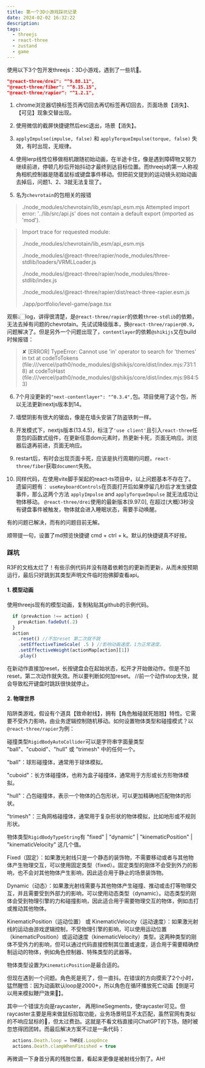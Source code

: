 ```yaml
---
title: 第一个3D小游戏踩坑记录
date: 2024-02-02 16:32:22
description: 
tags:
  - threejs
  - react-three
  - zustand
  - game
---
```


使用以下3个包开发threejs：3D小游戏，遇到了一些坑😤。

```json
"@react-three/drei": "^9.88.11",
"@react-three/fiber": "^8.15.15",
"@react-three/rapier": "^1.2.1",
```

1. chrome浏览器切换标签页再切回去再切标签再切回去，页面场景【消失】、【可见】现象交替出现。

2. 使用微信的截屏快捷键然后esc退出，场景【消失】。

3. `applyImpulse(impulse, false)` 和 `applyTorqueImpulse(torque, false)` 失效，有时出现，无规律。

4. 使用lerp线性位移做相机跟随初始动画，在半途卡住，像是遇到障碍物又努力继续前进，停顿几秒后开始抖动才最终到达目标位置。而threejs的第一人称视角相机控制器是随着鼠标或键盘事件移动。但把前文提到的运动镜头初始动画去掉后，问题1、2、3就无法复现了。

5. 名为`chevrotain`的包相关的报错
> ./node_modules/chevrotain/lib_esm/api_esm.mjs
> Attempted import error: '../lib/src/api.js' does not contain a default export (imported as 'mod').

>Import trace for requested module:
>
>./node_modules/chevrotain/lib_esm/api_esm.mjs
>
>./node_modules/@react-three/rapier/node_modules/three-stdlib/loaders/VRMLLoader.js
>
>./node_modules/@react-three/rapier/node_modules/three-stdlib/index.js
>
>./node_modules/@react-three/rapier/dist/react-three-rapier.esm.js
>
>./app/portfolio/level-game/page.tsx

观察👆🏻log，讲得很清楚，是`@react-three/rapier`的依赖`three-stdlib`的依赖，无法去掉有问题的chevrotain。先试试降级版本，换`@react-three/rapier@0.9`，问题解决了。但是另外一个问题出现了，`contentlayer`的依赖`@shikijs`又在build时候报错：
>✘ [ERROR] TypeError: Cannot use 'in' operator to search for 'themes' in txt
>    at codeToTokens (file:///vercel/path0/node_modules/@shikijs/core/dist/index.mjs:731:18)
>    at codeToHast (file:///vercel/path0/node_modules/@shikijs/core/dist/index.mjs:984:53)

6. 7个月没更新的`"next-contentlayer": "^0.3.4",`包。项目使用了这个包，所以无法更新nextjs版本到14。

7. 墙壁阴影有很大的锯齿，像是在墙头安装了防盗铁刺一样。

8. 开发模式下，nextjs版本(13.4.5)，标注了`'use client'`且引入`react-three`任意包的函数式组件，在更新任意dom元素时，热更新卡死，页面无响应。浏览器后退再前进，页面无响应。

9. restart后，有时会出现页面卡死，应该是执行周期的问题，`react-three/fiber`获取`document`失败。

10. 同样代码，在使用vite脚手架起的react-ts项目中，以上问题基本不存在了。遗留问题有： `useKeyboardControls`在页面打开后如果停留几秒后才发生键盘事件，那么这两个方法 `applyImpulse` and `applyTorqueImpulse` 就无法成功让物体移动。
` @react-three/drei `使用的最新版本[9.97.0], 在超过(大概)3秒没有键盘事件被触发，物体就会进入睡眠状态，需要手动唤醒。

有的问题已解决，而有的问题目前无解。

顺带提一句，设置了md预览快捷键 cmd + ctrl + k。默认的快捷键真不好按。

### 踩坑

R3F的文档太烂了！有些示例代码并没有随着依赖包的更新而更新，从而未按预期运行，最后只好跳到其类型声明文件临时抱佛脚查看api。

#### 1. 模型动画
使用threejs现有的模型动画，复制粘贴其github的示例代码。

```ts
  if (prevAction !== action) {
    prevAction.fadeOut(.2)
  }
  action
    .reset() //不加reset 第二次就不跳
    .setEffectiveTimeScale( .5 ) //影响动画速度。1为正常速度。
    .setEffectiveWeight(actionMap[action][1])
    .play()
```
在新动作直接加reset，长按键盘会在起始状态，松开才开始做动作。但是不加reset，第二次动作就失效。所以要判断如何加reset。
//前一个动作stop太快，就会导致松开键盘时跳跃很快就停止。

#### 2. 物理世界

陷阱类游戏，假设有个道具【致命射线】，拥有【角色触碰就死翘翘】特性。它需要不受外力影响，由业务逻辑控制随机移动。如何设置物体类型和碰撞模式？以`@react-three/rapier`为例：

碰撞类型`RigidBodyAutoCollider`可以是字符串字面量类型 "ball"、"cuboid"、"hull" 或 "trimesh" 中的任何一个。

"ball"：球形碰撞体，通常用于球体模拟。

"cuboid"：长方体碰撞体，也称为盒子碰撞体，通常用于方形或长方形物体模拟。

"hull"：凸包碰撞体，表示一个物体的凸包形状，可以更加精确地匹配物体的形状。

"trimesh"：三角网格碰撞体，通常用于复杂形状的物体模拟，比如地形或不规则形状。

物体类型`RigidBodyTypeString`有 "fixed" | "dynamic" | "kinematicPosition" | "kinematicVelocity" 这几个值。

Fixed（固定）：如果激光射线只是一个静态的装饰物，不需要移动或者与其他物体产生物理交互，可以使用固定类型（fixed）。固定类型的刚体不会受到外力的影响，也不会对其他物体产生影响，因此适合用于静止的场景装饰物。

Dynamic（动态）：如果激光射线需要与其他物体产生碰撞、推动或击打等物理交互，并且需要受到外部力的影响，可以使用动态类型（dynamic）。动态类型的刚体会受到物理引擎的力和碰撞影响，因此适合用于需要物理交互的物体，例如击打或推动其他物体。

KinematicPosition（运动位置） 或 KinematicVelocity（运动速度）：如果激光射线的运动由游戏逻辑控制，不受物理引擎的影响，可以使用运动位置（kinematicPosition）或运动速度（kinematicVelocity）类型。这两种类型的刚体不受外力的影响，但可以通过代码直接控制其位置或速度，适合用于需要精确控制运动的物体，例如角色控制器、特殊类型的武器等。

物体类型设置为`KinematicPosition`是最合适的。

但现在遇到一个问题。角色死是死了，但一直抖。在错误的方向摸索了2个小时，猛然醒悟：因为动画默认loop是2000+，所以角色在循环播放死亡动画【倒是可以用来模拟鞭尸效果🤔】。

其中一个错误方向是raycaster， 再用lineSegments，使raycaster可见。但raycaster主要是用来做鼠标拾取功能，业务场景明显不太匹配，虽然官网有类似的不响应鼠标的🌰，但太过费劲。这就是不看文档直接问ChatGPT的下场，随时被忽悠得团团转。而最后解决方案不过是一条代码：

```ts
  actions.Death.loop = THREE.LoopOnce
  actions.Death.clampWhenFinished = true
```

再微调一下身首分离的残肢位置，看起来更像是被射线分割了。AH!